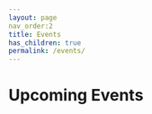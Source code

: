 ```yaml
---
layout: page
nav_order:2
title: Events
has_children: true
permalink: /events/
---
```


# Upcoming Events